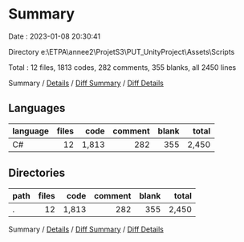 # Summary

Date : 2023-01-08 20:30:41

Directory e:\\ETPA\\annee2\\ProjetS3\\PUT_UnityProject\\Assets\\Scripts

Total : 12 files,  1813 codes, 282 comments, 355 blanks, all 2450 lines

Summary / [Details](details.md) / [Diff Summary](diff.md) / [Diff Details](diff-details.md)

## Languages
| language | files | code | comment | blank | total |
| :--- | ---: | ---: | ---: | ---: | ---: |
| C# | 12 | 1,813 | 282 | 355 | 2,450 |

## Directories
| path | files | code | comment | blank | total |
| :--- | ---: | ---: | ---: | ---: | ---: |
| . | 12 | 1,813 | 282 | 355 | 2,450 |

Summary / [Details](details.md) / [Diff Summary](diff.md) / [Diff Details](diff-details.md)